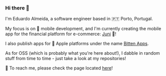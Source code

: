 ### Hi there 👋

I'm Eduardo Almeida, a software engineer based in 🇵🇹 Porto, Portugal.

My focus is on 📱 mobile development, and I'm currently creating the mobile app for the financial platform for e-commerce: [Juni](https://juni.co) 🚀!

I also publish apps for 🍎 Apple platforms under the name [Bitten Apps](https://bittenapps.com).

As for OSS (which is probably what you're here about!), I dabble in random stuff from time to time - just take a look at my repositories!

💬 To reach me, please check the page located [here](https://eduardo.engineer/contact)!

